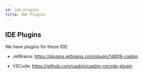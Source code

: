 ```yaml
---
id: ide-plugins
title: IDE Plugins
---
```


## IDE Plugins

We have plugins for these IDE:

- JetBrains: https://plugins.jetbrains.com/plugin/14809-casbin

- VSCode: https://github.com/casbin/casbin-vscode-plugin 
